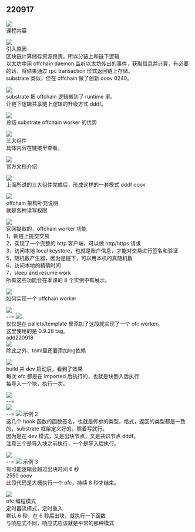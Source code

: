 ## 220917

![](./img/2022-09-17-14-50-25.png)  
课程内容

![](./img/2022-09-17-14-51-41.png)  
引入原因  
区块链计算储存资源昂贵，所以分链上和链下逻辑  
以太坊中用 offchain daemon 监听以太坊传出的事件，获取信息并计算，有必要的话，将结果通过 rpc transaction 形式返回链上存储。  
substrate 类似，但在 offchain 做了创新 ooov 0240。

![](./img/2022-09-17-16-25-49.png)  
substrate 把 offchain 逻辑搬到了 runtime 里。  
让链下逻辑共享链上逻辑的升级方式 dddf。

![](./img/2022-09-17-16-28-02.png)  
总结 substrate offchain worker 的优势

![](./img/2022-09-17-16-28-59.png)  
三大组件  
具体内容在链接里查看。

![](./img/2022-09-17-16-29-34.png)  
官方文档介绍

![](./img/2022-09-17-16-30-22.png)  
上面所说的三大组件完成后，形成这样的一套模式 dddf ooov

![](./img/2022-09-17-16-32-42.png)  
offchain 架构补充说明  
就是各种读写权限

![](./img/2022-09-17-16-39-28.png)  
官网提取的，offchain worker 功能  
1，朝链上提交交易  
2，实现了一个完整的 http 客户端，可以做 http/https 请求  
3，访问本地 local keystore，也就是账户信息，才能对交易进行签名和验证  
5，随机数产生器，因为是链下，可以用本机的真随机数  
6，访问本地的精确时间  
7，sleep and resume work  
所有这些功能会在本课的 8 个实例中有展示。

![](./img/2022-09-17-16-45-42.png)  
如何实现一个 offchain worker

![](./img/2022-09-17-16-47-59.png)  
--=
![](./img/2022-09-17-16-47-31.png)  
仅仅是在 pallets/template 里添加了这段就实现了一个 ofc worker。  
这里使用的是 0.9.28 tag。       
add220918   
![](./img/2022-09-28-09-41-46.png)      
除此之外，toml里还要添加log依赖

![](./img/2022-09-17-16-51-16.png)  
build 并 dev 启动后，看到了效果  
每次 ofc 都是在 imported 后执行的，也就是块倒入后执行  
每导入一个块，执行一次。

![](./img/2022-09-17-17-09-50.png)  
--=  
![](./img/2022-09-17-17-11-11.png)  
--=
![](./img/2022-09-17-17-13-34.png)
示例 2  
这几个 hook 函数的函数签名，也就是传参的类型，格式，返回的类型都是一致的，substrate 框架定义好的。照着写就行。  
因为是在 dev 模式，又是出块节点，又是共识节点 dddf。  
注意三个是导入块之前执行，一个是导入后执行。

![](./img/2022-09-17-17-18-28.png)  
--=
![](./img/2022-09-17-17-20-15.png)
示例 3  
有可能逻辑会超过出块时间 6 秒  
2550 ooov  
此段代码是大概执行一个 ofc，持续 8 秒才结束。

![](./img/2022-09-17-17-23-52.png)  
ofc 编程模式  
定时器流模式，定时重入  
默认 6 秒，在 6 秒后出块，就执行一下函数  
与响应式不同，响应式应该就是平常的那种模式

